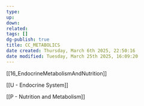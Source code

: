 ```yaml
---
type: 
up: 
down: 
related: 
tags: []
dg-publish: true
title: CC_METABOLICS
date created: Thursday, March 6th 2025, 22:50:16
date modified: Tuesday, March 25th 2025, 16:09:20
---
```


[[16_EndocrineMetabolismAndNutrition]]

[[U - Endocrine System]]

[[P - Nutrition and Metabolism]]
